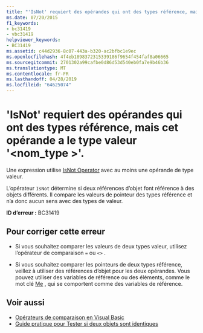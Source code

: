 ```yaml
---
title: "'IsNot' requiert des opérandes qui ont des types référence, mais cet opérande a le type valeur '<typename>'."
ms.date: 07/20/2015
f1_keywords:
- bc31419
- vbc31419
helpviewer_keywords:
- BC31419
ms.assetid: c44d2936-8c07-443a-b320-ac2bfbc1e9ec
ms.openlocfilehash: 4f4eb1898372315339186f9654f454faf8a06665
ms.sourcegitcommit: 2701302a99cafbe0d86d53d540eb0fa7e9b46b36
ms.translationtype: MT
ms.contentlocale: fr-FR
ms.lasthandoff: 04/28/2019
ms.locfileid: "64625074"
---
```

# <a name="isnot-requires-operands-that-have-reference-types-but-this-operand-has-the-value-type-typename"></a>'IsNot' requiert des opérandes qui ont des types référence, mais cet opérande a le type valeur '\<nom_type >'.
Une expression utilise [IsNot Operator](../../visual-basic/language-reference/operators/isnot-operator.md) avec au moins une opérande de type valeur.  
  
 L’opérateur `IsNot` détermine si deux références d’objet font référence à des objets différents. Il compare les valeurs de pointeur des types référence et n’a donc aucun sens avec des types de valeur.  
  
 **ID d’erreur :** BC31419  
  
## <a name="to-correct-this-error"></a>Pour corriger cette erreur  
  
- Si vous souhaitez comparer les valeurs de deux types valeur, utilisez l’opérateur de comparaison `=` ou `<>` .  
  
- Si vous souhaitez comparer les pointeurs de deux types référence, veillez à utiliser des références d’objet pour les deux opérandes. Vous pouvez utiliser des variables de référence ou des éléments, comme le mot clé [Me](~/docs/visual-basic/programming-guide/program-structure/me-my-mybase-and-myclass.md#me) , qui se comportent comme des variables de référence.  
  
## <a name="see-also"></a>Voir aussi

- [Opérateurs de comparaison en Visual Basic](../../visual-basic/programming-guide/language-features/operators-and-expressions/comparison-operators.md)
- [Guide pratique pour Tester si deux objets sont identiques](../../visual-basic/programming-guide/language-features/operators-and-expressions/how-to-test-whether-two-objects-are-the-same.md)
